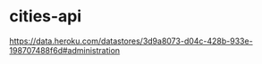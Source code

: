 # cities-api

https://data.heroku.com/datastores/3d9a8073-d04c-428b-933e-198707488f6d#administration
